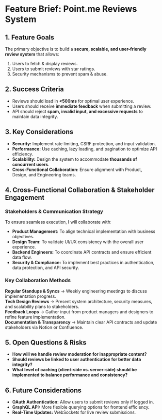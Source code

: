 # **Feature Brief: Point.me Reviews System**

## **1. Feature Goals**

The primary objective is to build a **secure, scalable, and user-friendly review
system** that allows:

1. Users to fetch & display reviews.
2. Users to submit reviews with star ratings.
3. Security mechanisms to prevent spam & abuse.

## **2. Success Criteria**

- Reviews should load in **<500ms** for optimal user experience.
- Users should receive **immediate feedback** when submitting a review.
- API should reject **spam, invalid input, and excessive requests** to maintain
  data integrity.

## **3. Key Considerations**

- **Security:** Implement rate limiting, CSRF protection, and input validation.
- **Performance:** Use caching, lazy loading, and pagination to optimize API
  efficiency.
- **Scalability:** Design the system to accommodate **thousands of concurrent
  users**.
- **Cross-Functional Collaboration:** Ensure alignment with Product, Design, and
  Engineering teams.

## **4. Cross-Functional Collaboration & Stakeholder Engagement**

### **Stakeholders & Communication Strategy**

To ensure seamless execution, I will collaborate with:

- **Product Management:** To align technical implementation with business
  objectives.
- **Design Team:** To validate UI/UX consistency with the overall user
  experience.
- **Backend Engineers:** To coordinate API contracts and ensure efficient data
  flow.
- **Security & Compliance:** To implement best practices in authentication, data
  protection, and API security.

### **Key Collaboration Methods**

**Regular Standups & Syncs** → Weekly engineering meetings to discuss
implementation progress.  
 **Tech Design Reviews** → Present system architecture, security measures, and
scalability plans to stakeholders.  
 **Feedback Loops** → Gather input from product managers and designers to refine
feature implementation.  
 **Documentation & Transparency** → Maintain clear API contracts and update
stakeholders via Notion or Confluence.

## **5. Open Questions & Risks**

- **How will we handle review moderation for inappropriate content?**
- **Should reviews be linked to user authentication for better data integrity?**
- **What level of caching (client-side vs. server-side) should be implemented to
  balance performance and consistency?**

## **6. Future Considerations**

- **OAuth Authentication:** Allow users to submit reviews only if logged in.
- **GraphQL API:** More flexible querying options for frontend efficiency.
- **Real-Time Updates:** WebSockets for live review submissions.
